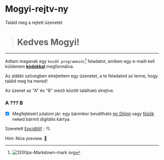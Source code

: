 # Mogyi-rejtv-ny
Találd meg a rejtett üzenetet

># Kedves Mogyi! #

--------------------

Adtam maganak egy `kezdő programozói`[^1] feladatot, amiben egy e-mailt kell küldenem [**kódokkal**](moz-extension://88f35f56-20cd-4f8f-b2ea-7e5f050c7b11/common/options.html) megformálva.

Az alábbi szövegben elrejtettem egy üzenetet, a te feladatod az lenne, hogy találd meg ha mered!

Az üzenet az "A" és "B" mező között található elrejtve.
### A ??? <!-- Nagyon büdi a feneked blöö --> B


- [x] Megfejtésért jutalom jár: 
egy bármikor beváltható [mr Döjmi](https://ibb.co/q9rLp5V) vagy [főzök](https://ibb.co/3k5r4Y0) neked bármit digitális kártya.




Szeretett [Epcidtől!](https://ibb.co/RCwVBWz) :  :cupid:


Hint: Nice preview. :1234:
[^1]: ![1200px-Markdown-mark svg](https://user-images.githubusercontent.com/98794995/152197496-ff1d62b7-0689-448a-84db-e588e1586c64.png#gh-light-mode-only´)

